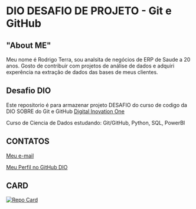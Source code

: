 # DIO DESAFIO DE PROJETO - Git e GitHub

## "About ME"
Meu nome é Rodrigo Terra, sou analsita de negócios de ERP de Saude a 20 anos.
Gosto de contribuir com projetos de análise de dados e adquiri experência na extração de dados das bases de meus clientes.

## Desafio DIO
Este repositorio é para armazenar projeto DESAFIO do curso de codigo da DIO SOBRE do Git  e GitHub [Digital Inovation One](https://www.dio.me/)

Curso de Ciencia de Dados estudando: Git/GitHub, Python, SQL, PowerBI

## CONTATOS
[Meu e-mail](rodrigocterra@gmail.com)

[Meu Perfil no GitHub DIO](https://github.com/rodrigocterra01)

## CARD
[![Repo Card](https://github-readme-stats.vercel.app/api/pin/?username=rodrigocterra01&repo=dio-lab-open-source&bg_color=000&border_color=30A3DC&show_icons=true&icon_color=30A3DC&title_color=E94D5F&text_color=FFF)](https://github.com/rodrigocterra01/dio-lab-open-source)
